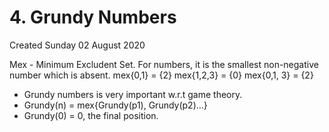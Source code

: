 # 4. Grundy Numbers
Created Sunday 02 August 2020

Mex - Minimum Excludent Set.
For numbers, it is the smallest non-negative number which is absent.
mex{0,1} = {2}
mex{1,2,3} = {0}
mex{0,1, 3} = {2}


* Grundy numbers is very important w.r.t game theory.
* Grundy(n) = mex{Grundy(p1), Grundy(p2)...}
* Grundy(0) = 0, the final position.
